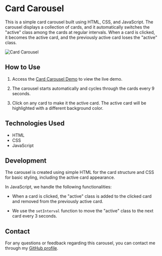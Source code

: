 # Card Carousel

This is a simple card carousel built using HTML, CSS, and JavaScript. The carousel displays a collection of cards, and it automatically switches the "active" class among the cards at regular intervals. When a card is clicked, it becomes the active card, and the previously active card loses the "active" class.

![Card Carousel](carousel-demo.gif)

## How to Use

1. Access the [Card Carousel Demo](https://ayhamalahmad.github.io/Ayhamalahmad-task-one-cards-ex/) to view the live demo.

2. The carousel starts automatically and cycles through the cards every 9 seconds.

3. Click on any card to make it the active card. The active card will be highlighted with a different background color.

## Technologies Used

- HTML
- CSS
- JavaScript

## Development

The carousel is created using simple HTML for the card structure and CSS for basic styling, including the active card appearance.

In JavaScript, we handle the following functionalities:

- When a card is clicked, the "active" class is added to the clicked card and removed from the previously active card.

- We use the `setInterval` function to move the "active" class to the next card every 3 seconds.



## Contact

For any questions or feedback regarding this carousel, you can contact me through my [GitHub profile](https://github.com/ayhamalahmad).
